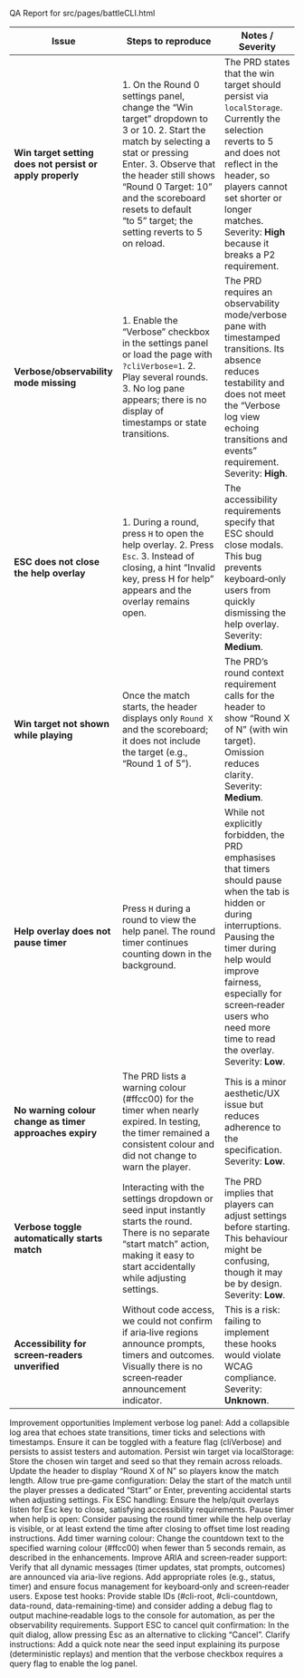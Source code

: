 QA Report for src/pages/battleCLI.html

| Issue                                                     | Steps to reproduce                                                                                                                                                                                                                                                                           | Notes / Severity                                                                                                                                                                                                                                                                |
| --------------------------------------------------------- | -------------------------------------------------------------------------------------------------------------------------------------------------------------------------------------------------------------------------------------------------------------------------------------------- | ------------------------------------------------------------------------------------------------------------------------------------------------------------------------------------------------------------------------------------------------------------------------------- |
| **Win target setting does not persist or apply properly** | 1. On the Round 0 settings panel, change the “Win target” dropdown to 3 or 10. 2. Start the match by selecting a stat or pressing Enter. 3. Observe that the header still shows “Round 0 Target: 10” and the scoreboard resets to default “to 5” target; the setting reverts to 5 on reload. | The PRD states that the win target should persist via `localStorage`. Currently the selection reverts to 5 and does not reflect in the header, so players cannot set shorter or longer matches. Severity: **High** because it breaks a P2 requirement.                          |
| **Verbose/observability mode missing**                    | 1. Enable the “Verbose” checkbox in the settings panel or load the page with `?cliVerbose=1`. 2. Play several rounds. 3. No log pane appears; there is no display of timestamps or state transitions.                                                                                        | The PRD requires an observability mode/verbose pane with timestamped transitions. Its absence reduces testability and does not meet the “Verbose log view echoing transitions and events” requirement. Severity: **High**.                                                      |
| **ESC does not close the help overlay**                   | 1. During a round, press `H` to open the help overlay. 2. Press `Esc`. 3. Instead of closing, a hint “Invalid key, press H for help” appears and the overlay remains open.                                                                                                                   | The accessibility requirements specify that ESC should close modals. This bug prevents keyboard‑only users from quickly dismissing the help overlay. Severity: **Medium**.                                                                                                      |
| **Win target not shown while playing**                    | Once the match starts, the header displays only `Round X` and the scoreboard; it does not include the target (e.g., “Round 1 of 5”).                                                                                                                                                         | The PRD’s round context requirement calls for the header to show “Round X of N” (with win target). Omission reduces clarity. Severity: **Medium**.                                                                                                                              |
| **Help overlay does not pause timer**                     | Press `H` during a round to view the help panel. The round timer continues counting down in the background.                                                                                                                                                                                  | While not explicitly forbidden, the PRD emphasises that timers should pause when the tab is hidden or during interruptions. Pausing the timer during help would improve fairness, especially for screen‑reader users who need more time to read the overlay. Severity: **Low**. |
| **No warning colour change as timer approaches expiry**   | The PRD lists a warning colour (#ffcc00) for the timer when nearly expired. In testing, the timer remained a consistent colour and did not change to warn the player.                                                                                                                        | This is a minor aesthetic/UX issue but reduces adherence to the specification. Severity: **Low**.                                                                                                                                                                               |
| **Verbose toggle automatically starts match**             | Interacting with the settings dropdown or seed input instantly starts the round. There is no separate “start match” action, making it easy to start accidentally while adjusting settings.                                                                                                   | The PRD implies that players can adjust settings before starting. This behaviour might be confusing, though it may be by design. Severity: **Low**.                                                                                                                             |
| **Accessibility for screen‑readers unverified**           | Without code access, we could not confirm if aria‑live regions announce prompts, timers and outcomes. Visually there is no screen‑reader announcement indicator.                                                                                                                             | This is a risk: failing to implement these hooks would violate WCAG compliance. Severity: **Unknown**.                                                                                                                                                                          |

Improvement opportunities
Implement verbose log panel: Add a collapsible log area that echoes state transitions, timer ticks and selections with timestamps. Ensure it can be toggled with a feature flag (cliVerbose) and persists to assist testers and automation.
Persist win target via localStorage: Store the chosen win target and seed so that they remain across reloads. Update the header to display “Round X of N” so players know the match length.
Allow true pre‑game configuration: Delay the start of the match until the player presses a dedicated “Start” or Enter, preventing accidental starts when adjusting settings.
Fix ESC handling: Ensure the help/quit overlays listen for Esc key to close, satisfying accessibility requirements.
Pause timer when help is open: Consider pausing the round timer while the help overlay is visible, or at least extend the time after closing to offset time lost reading instructions.
Add timer warning colour: Change the countdown text to the specified warning colour (#ffcc00) when fewer than 5 seconds remain, as described in the enhancements.
Improve ARIA and screen‑reader support: Verify that all dynamic messages (timer updates, stat prompts, outcomes) are announced via aria-live regions. Add appropriate roles (e.g., status, timer) and ensure focus management for keyboard‑only and screen‑reader users.
Expose test hooks: Provide stable IDs (#cli-root, #cli-countdown, data-round, data-remaining-time) and consider adding a debug flag to output machine‑readable logs to the console for automation, as per the observability requirements.
Support ESC to cancel quit confirmation: In the quit dialog, allow pressing Esc as an alternative to clicking “Cancel”.
Clarify instructions: Add a quick note near the seed input explaining its purpose (deterministic replays) and mention that the verbose checkbox requires a query flag to enable the log panel.
